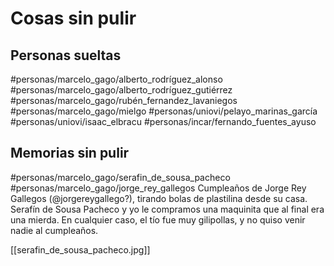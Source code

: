 # Cosas sin pulir

## Personas sueltas
#personas/marcelo_gago/alberto_rodríguez_alonso
#personas/marcelo_gago/alberto_rodríguez_gutiérrez
#personas/marcelo_gago/rubén_fernandez_lavaniegos
#personas/marcelo_gago/mielgo
#personas/uniovi/pelayo_marinas_garcía
#personas/uniovi/isaac_elbracu
#personas/incar/fernando_fuentes_ayuso

## Memorias sin pulir

#personas/marcelo_gago/serafin_de_sousa_pacheco
#personas/marcelo_gago/jorge_rey_gallegos
Cumpleaños de Jorge Rey Gallegos (@jorgereygallego?), tirando bolas de plastilina desde su casa. Serafín de Sousa Pacheco y yo le compramos una maquinita que al final era una mierda. En cualquier caso, el tío fue muy gilipollas, y no quiso venir nadie al cumpleaños.

[[serafin_de_sousa_pacheco.jpg]]